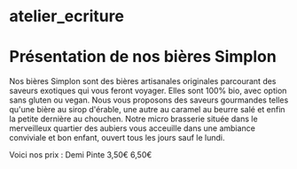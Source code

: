 # atelier_ecriture

# Présentation de nos bières Simplon 
Nos bières Simplon sont des bières artisanales originales parcourant des saveurs exotiques qui vous feront voyager. Elles sont 100% bio, avec option sans gluten ou vegan. Nous vous proposons des saveurs gourmandes telles qu'une bière au sirop d'érable, une autre au caramel au beurre salé et enfin la petite dernière au chouchen. 
Notre micro brasserie située dans le merveilleux quartier des aubiers vous acceuille dans une ambiance conviviale et bon enfant, ouvert tous les jours sauf le lundi. 

Voici nos prix :
Demi        Pinte 
3,50€       6,50€
